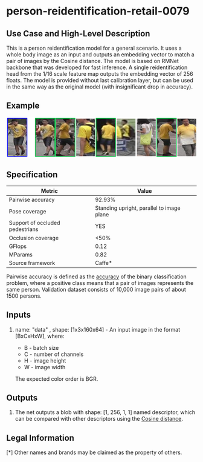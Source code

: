# person-reidentification-retail-0079

## Use Case and High-Level Description

This is a person reidentification model for a general scenario. It uses a whole body image as an input and outputs an embedding vector to match a pair of images by the Cosine distance. The model is based on RMNet backbone that was developed for fast inference. A single reidentification head from the 1/16 scale feature map outputs the embedding vector of 256 floats. The model is provided without last calibration layer, but can be used in the same way as the original model (with insignificant drop in accuracy).

## Example

![](./person-reidentification-retail-0079.png)

## Specification

| Metric                            | Value                                     |
|-----------------------------------|-------------------------------------------|
| Pairwise accuracy                 | 92.93%                                    |
| Pose coverage                     | Standing upright, parallel to image plane |
| Support of occluded pedestrians   | YES                                       |
| Occlusion coverage                | <50%                                      |
| GFlops                            | 0.12                                      |
| MParams                           | 0.82                                      |
| Source framework                  | Caffe*                                    |

Pairwise accuracy is defined as the [accuracy](https://en.wikipedia.org/wiki/Precision_and_recall) of the binary classification problem, where a positive class means that a pair of images represents the same person. Validation dataset consists of 10,000 image pairs of about 1500 persons.

## Inputs

1. name: "data" , shape: [1x3x160x64] - An input image in the format [BxCxHxW],
   where:
    - B - batch size
    - C - number of channels
    - H - image height
    - W - image width

   The expected color order is BGR.

## Outputs

1. The net outputs a blob with shape: [1, 256, 1, 1] named descriptor, which can be compared with other descriptors using the [Cosine distance](https://en.wikipedia.org/wiki/Cosine_similarity).

## Legal Information
[*] Other names and brands may be claimed as the property of others.

